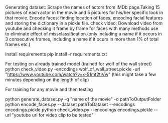 Generating dataset: Scrape the names of actors from IMDb page.Taking 15 pictures of each actor in the movie and 5 pictures for his/her specific look in that movie.
Encode faces: finding location of faces, encoding facial features and storing the dictionary in a pickle file.
check video: Download video from youtube and checking it frame by frame for faces with many methods use to eliminate effect of missclassification.(only including a name if it occurs in 3 consecutive frames, including a name if it ocurs in more than 1% of total frames etc.)


Install requirements
pip install -r requirements.txt


For testing on already trained model (trained for wolf of the wall street)
python check_video.py -encodings wolf_of_wall_street.pickle -url "https://www.youtube.com/watch?v=x-51mt2tIVw"
(this might take a few minutes depending on the length of clip)

For training for any movie and then testing

python generate_dataset.py -q "name of the movie" -o pathToOutputFolder
python encode_faces.py --dataset pathToDataset --encodings encodings.pickle
python check_video.py --encodings encodings.pickle --url "youtube url for video clip to be tested"
